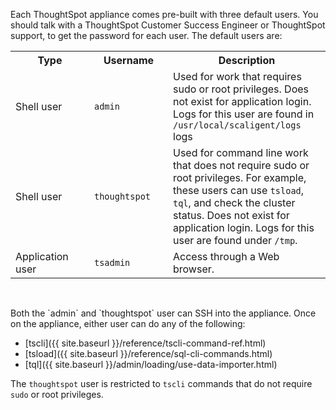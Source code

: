 Each ThoughtSpot appliance comes pre-built with three default users. You should
talk with a ThoughtSpot Customer Success Engineer or ThoughtSpot support, to get
the password for each user.  The default users are:

<table>
<colgroup>
  <col width="25%">
  <col width="25%">
    <col width="50%">
</colgroup>
  <tr>
    <th>Type</th>
    <th>Username</th>
    <th>Description</th>
  </tr>
  <tr>
    <td>Shell user</td>
    <td><code>admin</code></td>
    <td>Used for work that requires sudo or root privileges. Does not exist for application login. Logs for this user are found in <code>/usr/local/scaligent/logs</code> logs</td>
  </tr>
  <tr>
    <td>Shell user</td>
    <td><code>thoughtspot</code></td>
    <td>Used for command line work that does not require sudo or root privileges. For example, these users can use <code>tsload</code>, <code>tql</code>, and check the cluster status. Does not exist for application login.  Logs for this user are found under <code>/tmp</code>.</td>
  </tr>
  <tr>
    <td>Application user</td>
    <td><code>tsadmin</code></td>
    <td>Access through a Web browser.</td>
  </tr>
</table>
<p>&nbsp;</p>
Both the `admin` and `thoughtspot` user can SSH into the appliance. Once on the
appliance, either user can do any of the following:

* [tscli]({{ site.baseurl }}/reference/tscli-command-ref.html)
* [tsload]({{ site.baseurl }}/reference/sql-cli-commands.html)
* [tql]({{ site.baseurl }}/admin/loading/use-data-importer.html)


The `thoughtspot` user is restricted to `tscli` commands that do not require
`sudo` or root privileges.

